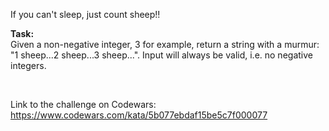 If you can't sleep, just count sheep!!

<b>Task:</b> <br>
Given a non-negative integer, 3 for example, return a string with a murmur: "1 sheep...2 sheep...3 sheep...". Input will always be valid, i.e. no negative integers.

<br>

Link to the challenge on Codewars:<br>
https://www.codewars.com/kata/5b077ebdaf15be5c7f000077
